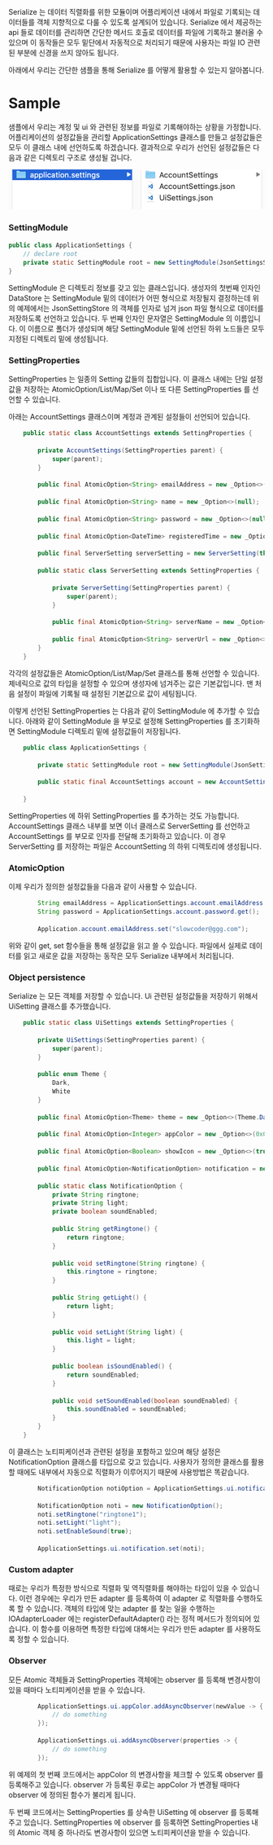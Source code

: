 Serialize 는 데이터 직렬화를 위한 모듈이며 어플리케이션 내에서 파일로 기록되는 데이터들를 객체 지향적으로 다룰 수 있도록
설계되어 있습니다. Serialize 에서 제공하는 api 들로 데이터를 관리하면 간단한 메서드 호출로 데이터를 파일에 기록하고 불러올 수 있으며
이 동작들은 모두 밑단에서 자동적으로 처리되기 때문에 사용자는 파일 IO 관련된 부분에 신경을 쓰지 않아도 됩니다.

아래에서 우리는 간단한 샘플을 통해 Serialize 를 어떻게 활용할 수 있는지 알아봅니다.

# Sample 
샘플에서 우리는 계정 및 ui 와 관련된 정보를 파일로 기록해야하는 상황을 가정합니다. 
어플리케이션의 설정값들을 관리할 ApplicationSettings 클래스를 만들고 설정값들은 모두 이 클래스 내에 선언하도록 하겠습니다.
결과적으로 우리가 선언된 설정값들은 다음과 같은 디렉토리 구조로 생성될 겁니다.

![sample](Sample1.png)

### SettingModule
```java
public class ApplicationSettings {
    // declare root
    private static SettingModule root = new SettingModule(JsonSettingsStore.instance, "application.settings");
}
```

SettingModule 은 디렉토리 정보를 갖고 있는 클래스입니다. 생성자의 첫번째 인자인 DataStore 는 SettingModule 밑의 데이터가 어떤 형식으로 저장될지 결정하는데
위의 예제에서는 JsonSettingStore 의 객체를 인자로 넘겨 json 파일 형식으로 데이터를 저장하도록 선언하고 있습니다. 두 번째 인자인 문자열은
SettingModule 의 이름입니다. 이 이름으로 폴더가 생성되며 해당 SettingModule 밑에 선언된 하위 노드들은 모두 지정된 디렉토리 밑에 생성됩니다.

### SettingProperties
SettingProperties 는 일종의 Setting 값들의 집합입니다. 이 클래스 내에는 단일 설정값을 저장하는 AtomicOption/List/Map/Set 이나
또 다른 SettingProperties 를 선언할 수 있습니다.

아래는 AccountSettings 클래스이며 계정과 관계된 설정들이 선언되어 있습니다.
```java
    public static class AccountSettings extends SettingProperties {

        private AccountSettings(SettingProperties parent) {
            super(parent);
        }

        public final AtomicOption<String> emailAddress = new _Option<>(null);

        public final AtomicOption<String> name = new _Option<>(null);

        public final AtomicOption<String> password = new _Option<>(null);

        public final AtomicOption<DateTime> registeredTime = new _Option<>(null);

        public final ServerSetting serverSetting = new ServerSetting(this);

        public static class ServerSetting extends SettingProperties {

            private ServerSetting(SettingProperties parent) {
                super(parent);
            }

            public final AtomicOption<String> serverName = new _Option<>(null);

            public final AtomicOption<String> serverUrl = new _Option<>(null);
        }
    }
```
각각의 설정값들은 AtomicOption/List/Map/Set 클래스를 통해 선언할 수 있습니다. 제네릭으로 값의 타입을 설정할 수 있으며
생성자에 넘겨주는 값은 기본값입니다. 맨 처음 설정이 파일에 기록될 때 설정된 기본값으로 값이 세팅됩니다.

이렇게 선언된 SettingProperties 는 다음과 같이 SettingModule 에 추가할 수 있습니다.
아래와 같이 SettingModule 을 부모로 설정해 SettingProperties 를 초기화하면 SettingModule 디렉토리 밑에 설정값들이 저장됩니다.
```java
    public class ApplicationSettings {
    
        private static SettingModule root = new SettingModule(JsonSettingsStore.instance, "application.settings");
        
        public static final AccountSettings account = new AccountSettings(root); // SettingModule 을 부모로 설정
    
    }
```

SettingProperties 에 하위 SettingProperties 를 추가하는 것도 가능합니다. AccountSettings 클래스 내부를 보면 이너 클래스로 ServerSetting
를 선언하고 AccountSettings 를 부모로 인자를 전달해 초기화하고 있습니다. 이 경우 ServerSetting 를 저장하는 파일은 AccountSetting 의 하위 디렉토리에 
생성됩니다.


### AtomicOption
이제 우리가 정의한 설정값들을 다음과 같이 사용할 수 있습니다.

```java
        String emailAddress = ApplicationSettings.account.emailAddress.get();
        String password = ApplicationSettings.account.password.get();
        
        Application.account.emailAddress.set("slowcoder@ggg.com");
```
위와 같이 get, set 함수들을 통해 설정값을 읽고 쓸 수 있습니다. 파일에서 실제로 데이터를 읽고 새로운 값을 저장하는 동작은 모두 Serialize 내부에서 처리됩니다.

### Object persistence
Serialize 는 모든 객체를 저장할 수 있습니다. Ui 관련된 설정값들을 저장하기 위해서 UiSetting 클래스를 추가했습니다. 
```java
    public static class UiSettings extends SettingProperties {

        private UiSettings(SettingProperties parent) {
            super(parent);
        }

        public enum Theme {
            Dark,
            White
        }

        public final AtomicOption<Theme> theme = new _Option<>(Theme.Dark);

        public final AtomicOption<Integer> appColor = new _Option<>(0x0);

        public final AtomicOption<Boolean> showIcon = new _Option<>(true);

        public final AtomicOption<NotificationOption> notification = new _Option<>(null);

        public static class NotificationOption {
            private String ringtone;
            private String light;
            private boolean soundEnabled;

            public String getRingtone() {
                return ringtone;
            }

            public void setRingtone(String ringtone) {
                this.ringtone = ringtone;
            }

            public String getLight() {
                return light;
            }

            public void setLight(String light) {
                this.light = light;
            }

            public boolean isSoundEnabled() {
                return soundEnabled;
            }

            public void setSoundEnabled(boolean soundEnabled) {
                this.soundEnabled = soundEnabled;
            }
        }
    }
```
이 클래스는 노티피케이션과 관련된 설정을 포함하고 있으며 해당 설정은 NotificationOption 클래스를 타입으로 갖고 있습니다.
사용자가 정의한 클래스를 활용할 때에도 내부에서 자동으로 직렬화가 이루어지기 때문에 사용방법은 똑같습니다.
```java
        NotificationOption notiOption = ApplicationSettings.ui.notification.get();
        
        NotificationOption noti = new NotificationOption();
        noti.setRingtone("ringtone1");
        noti.setLight("light");
        noti.setEnableSound(true);
        
        ApplicationSettings.ui.notification.set(noti);
```

### Custom adapter
때로는 우리가 특정한 방식으로 직렬화 및 역직렬화를 해야하는 타입이 있을 수 있습니다. 이런 경우에는 우리가 만든 adapter 를 등록하여 이 adapter 로
직렬화를 수행하도록 할 수 있습니다. 객체의 타입에 맞는 adapter 를 찾는 일을 수행하는 IOAdapterLoader 에는 registerDefaultAdapter() 라는 정적
메서드가 정의되어 있습니다. 이 함수를 이용하면 특정한 타입에 대해서는 우리가 만든 adapter 를 사용하도록 정할 수 있습니다.

### Observer
모든 Atomic 객체들과 SettingProperties 객체에는 observer 를 등록해 변경사항이 있을 때마다 노티피케이션을 받을 수 있습니다.

```java
        ApplicationSettings.ui.appColor.addAsyncObserver(newValue -> {
            // do something
        });

        ApplicationSettings.ui.addAsyncObserver(properties -> {
            // do something
        });

```
위 예제의 첫 번째 코드에서는 appColor 의 변경사항을 체크할 수 있도록 observer 를 등록해주고 있습니다. observer 가 등록된 후로는
appColor 가 변경될 때마다 observer 에 정의된 함수가 불리게 됩니다.

두 번째 코드에서는 SettingProperties 를 상속한 UiSetting 에 observer 를 등록해주고 있습니다. SettingProperties 에 observer 를
등록하면 SettingProperties 내의 Atomic 객체 중 하나라도 변경사항이 있으면 노티피케이션을 받을 수 있습니다. 




